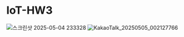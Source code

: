 # IoT-HW3
![스크린샷 2025-05-04 233328](https://github.com/user-attachments/assets/273967ec-91a7-49e0-bde6-8595b07be229)
![KakaoTalk_20250505_002127766](https://github.com/user-attachments/assets/b4dd62b1-3878-49df-bb13-b69b93548c3a)
